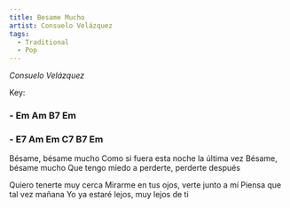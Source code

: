 ```yaml
---
title: Besame Mucho
artist: Consuelo Velázquez
tags: 
  - Traditional
  - Pop
---
```


*Consuelo Velázquez*

Key: 
### - Em Am B7 Em
### - E7 Am Em C7 B7 Em

Bésame, bésame mucho Como si fuera esta noche la última vez
Bésame, bésame mucho Que tengo miedo a perderte, perderte después  

Quiero tenerte muy cerca Mirarme en tus ojos, verte junto a mí
Piensa que tal vez mañana Yo ya estaré lejos, muy lejos de ti

